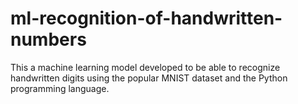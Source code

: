 # ml-recognition-of-handwritten-numbers
This a machine learning model developed to be able to recognize handwritten digits using the popular MNIST dataset and the Python programming language.

